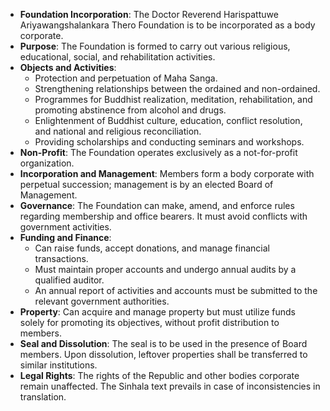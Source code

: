 - **Foundation Incorporation**: The Doctor Reverend Harispattuwe Ariyawangshalankara Thero Foundation is to be incorporated as a body corporate.
- **Purpose**: The Foundation is formed to carry out various religious, educational, social, and rehabilitation activities.
- **Objects and Activities**: 
  - Protection and perpetuation of Maha Sanga.
  - Strengthening relationships between the ordained and non-ordained.
  - Programmes for Buddhist realization, meditation, rehabilitation, and promoting abstinence from alcohol and drugs.
  - Enlightenment of Buddhist culture, education, conflict resolution, and national and religious reconciliation.
  - Providing scholarships and conducting seminars and workshops.
- **Non-Profit**: The Foundation operates exclusively as a not-for-profit organization.
- **Incorporation and Management**: Members form a body corporate with perpetual succession; management is by an elected Board of Management.
- **Governance**: The Foundation can make, amend, and enforce rules regarding membership and office bearers. It must avoid conflicts with government activities.
- **Funding and Finance**: 
  - Can raise funds, accept donations, and manage financial transactions.
  - Must maintain proper accounts and undergo annual audits by a qualified auditor.
  - An annual report of activities and accounts must be submitted to the relevant government authorities.
- **Property**: Can acquire and manage property but must utilize funds solely for promoting its objectives, without profit distribution to members.
- **Seal and Dissolution**: The seal is to be used in the presence of Board members. Upon dissolution, leftover properties shall be transferred to similar institutions.
- **Legal Rights**: The rights of the Republic and other bodies corporate remain unaffected. The Sinhala text prevails in case of inconsistencies in translation.
